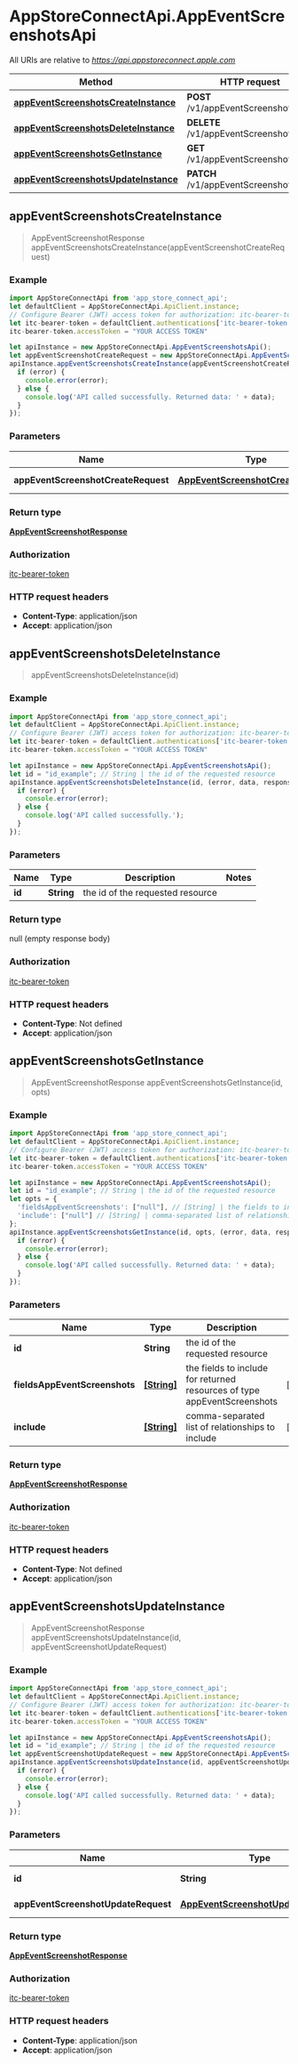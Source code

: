 # AppStoreConnectApi.AppEventScreenshotsApi

All URIs are relative to *https://api.appstoreconnect.apple.com*

Method | HTTP request | Description
------------- | ------------- | -------------
[**appEventScreenshotsCreateInstance**](AppEventScreenshotsApi.md#appEventScreenshotsCreateInstance) | **POST** /v1/appEventScreenshots | 
[**appEventScreenshotsDeleteInstance**](AppEventScreenshotsApi.md#appEventScreenshotsDeleteInstance) | **DELETE** /v1/appEventScreenshots/{id} | 
[**appEventScreenshotsGetInstance**](AppEventScreenshotsApi.md#appEventScreenshotsGetInstance) | **GET** /v1/appEventScreenshots/{id} | 
[**appEventScreenshotsUpdateInstance**](AppEventScreenshotsApi.md#appEventScreenshotsUpdateInstance) | **PATCH** /v1/appEventScreenshots/{id} | 



## appEventScreenshotsCreateInstance

> AppEventScreenshotResponse appEventScreenshotsCreateInstance(appEventScreenshotCreateRequest)



### Example

```javascript
import AppStoreConnectApi from 'app_store_connect_api';
let defaultClient = AppStoreConnectApi.ApiClient.instance;
// Configure Bearer (JWT) access token for authorization: itc-bearer-token
let itc-bearer-token = defaultClient.authentications['itc-bearer-token'];
itc-bearer-token.accessToken = "YOUR ACCESS TOKEN"

let apiInstance = new AppStoreConnectApi.AppEventScreenshotsApi();
let appEventScreenshotCreateRequest = new AppStoreConnectApi.AppEventScreenshotCreateRequest(); // AppEventScreenshotCreateRequest | AppEventScreenshot representation
apiInstance.appEventScreenshotsCreateInstance(appEventScreenshotCreateRequest, (error, data, response) => {
  if (error) {
    console.error(error);
  } else {
    console.log('API called successfully. Returned data: ' + data);
  }
});
```

### Parameters


Name | Type | Description  | Notes
------------- | ------------- | ------------- | -------------
 **appEventScreenshotCreateRequest** | [**AppEventScreenshotCreateRequest**](AppEventScreenshotCreateRequest.md)| AppEventScreenshot representation | 

### Return type

[**AppEventScreenshotResponse**](AppEventScreenshotResponse.md)

### Authorization

[itc-bearer-token](../README.md#itc-bearer-token)

### HTTP request headers

- **Content-Type**: application/json
- **Accept**: application/json


## appEventScreenshotsDeleteInstance

> appEventScreenshotsDeleteInstance(id)



### Example

```javascript
import AppStoreConnectApi from 'app_store_connect_api';
let defaultClient = AppStoreConnectApi.ApiClient.instance;
// Configure Bearer (JWT) access token for authorization: itc-bearer-token
let itc-bearer-token = defaultClient.authentications['itc-bearer-token'];
itc-bearer-token.accessToken = "YOUR ACCESS TOKEN"

let apiInstance = new AppStoreConnectApi.AppEventScreenshotsApi();
let id = "id_example"; // String | the id of the requested resource
apiInstance.appEventScreenshotsDeleteInstance(id, (error, data, response) => {
  if (error) {
    console.error(error);
  } else {
    console.log('API called successfully.');
  }
});
```

### Parameters


Name | Type | Description  | Notes
------------- | ------------- | ------------- | -------------
 **id** | **String**| the id of the requested resource | 

### Return type

null (empty response body)

### Authorization

[itc-bearer-token](../README.md#itc-bearer-token)

### HTTP request headers

- **Content-Type**: Not defined
- **Accept**: application/json


## appEventScreenshotsGetInstance

> AppEventScreenshotResponse appEventScreenshotsGetInstance(id, opts)



### Example

```javascript
import AppStoreConnectApi from 'app_store_connect_api';
let defaultClient = AppStoreConnectApi.ApiClient.instance;
// Configure Bearer (JWT) access token for authorization: itc-bearer-token
let itc-bearer-token = defaultClient.authentications['itc-bearer-token'];
itc-bearer-token.accessToken = "YOUR ACCESS TOKEN"

let apiInstance = new AppStoreConnectApi.AppEventScreenshotsApi();
let id = "id_example"; // String | the id of the requested resource
let opts = {
  'fieldsAppEventScreenshots': ["null"], // [String] | the fields to include for returned resources of type appEventScreenshots
  'include': ["null"] // [String] | comma-separated list of relationships to include
};
apiInstance.appEventScreenshotsGetInstance(id, opts, (error, data, response) => {
  if (error) {
    console.error(error);
  } else {
    console.log('API called successfully. Returned data: ' + data);
  }
});
```

### Parameters


Name | Type | Description  | Notes
------------- | ------------- | ------------- | -------------
 **id** | **String**| the id of the requested resource | 
 **fieldsAppEventScreenshots** | [**[String]**](String.md)| the fields to include for returned resources of type appEventScreenshots | [optional] 
 **include** | [**[String]**](String.md)| comma-separated list of relationships to include | [optional] 

### Return type

[**AppEventScreenshotResponse**](AppEventScreenshotResponse.md)

### Authorization

[itc-bearer-token](../README.md#itc-bearer-token)

### HTTP request headers

- **Content-Type**: Not defined
- **Accept**: application/json


## appEventScreenshotsUpdateInstance

> AppEventScreenshotResponse appEventScreenshotsUpdateInstance(id, appEventScreenshotUpdateRequest)



### Example

```javascript
import AppStoreConnectApi from 'app_store_connect_api';
let defaultClient = AppStoreConnectApi.ApiClient.instance;
// Configure Bearer (JWT) access token for authorization: itc-bearer-token
let itc-bearer-token = defaultClient.authentications['itc-bearer-token'];
itc-bearer-token.accessToken = "YOUR ACCESS TOKEN"

let apiInstance = new AppStoreConnectApi.AppEventScreenshotsApi();
let id = "id_example"; // String | the id of the requested resource
let appEventScreenshotUpdateRequest = new AppStoreConnectApi.AppEventScreenshotUpdateRequest(); // AppEventScreenshotUpdateRequest | AppEventScreenshot representation
apiInstance.appEventScreenshotsUpdateInstance(id, appEventScreenshotUpdateRequest, (error, data, response) => {
  if (error) {
    console.error(error);
  } else {
    console.log('API called successfully. Returned data: ' + data);
  }
});
```

### Parameters


Name | Type | Description  | Notes
------------- | ------------- | ------------- | -------------
 **id** | **String**| the id of the requested resource | 
 **appEventScreenshotUpdateRequest** | [**AppEventScreenshotUpdateRequest**](AppEventScreenshotUpdateRequest.md)| AppEventScreenshot representation | 

### Return type

[**AppEventScreenshotResponse**](AppEventScreenshotResponse.md)

### Authorization

[itc-bearer-token](../README.md#itc-bearer-token)

### HTTP request headers

- **Content-Type**: application/json
- **Accept**: application/json

